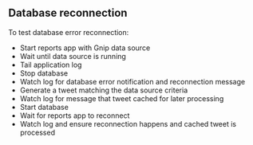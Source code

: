 Database reconnection
---------------------

To test database error reconnection:
- Start reports app with Gnip data source
- Wait until data source is running
- Tail application log
- Stop database
- Watch log for database error notification and reconnection message
- Generate a tweet matching the data source criteria
- Watch log for message that tweet cached for later processing
- Start database
- Wait for reports app to reconnect
- Watch log and ensure reconnection happens and cached tweet is processed
